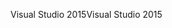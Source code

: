<span data-ttu-id="53bd9-101">Visual Studio 2015</span><span class="sxs-lookup"><span data-stu-id="53bd9-101">Visual Studio 2015</span></span>